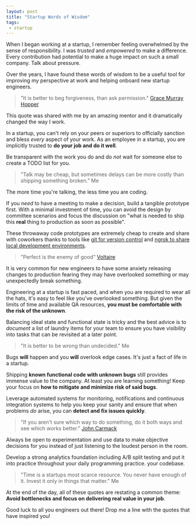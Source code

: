 ```yaml
---
layout: post
title: "Startup Words of Wisdom"
tags:
 - startup
---
```


When I began working at a startup, I remember feeling overwhelmed by
the sense of responsibility.  I was *trusted* and *empowered* to make a
difference.  Every contribution had potential to make a huge impact on such
a small company.  Talk about pressure.

Over the years, I have found these words of wisdom to be a useful tool for
improving my perspective at work and helping onboard new startup engineers.


> "It is better to beg forgiveness, than ask permission."
> [Grace Murray Hopper](http://www.goodreads.com/quotes/9453-it-is-better-to-beg-forgiveness-than-ask-permission)

This quote was shared with me by an amazing mentor and it dramatically changed
the way I work.  

In a startup, you can't rely on your peers or superiors to officially sanction
and bless *every* aspect of your work.  As an employee in a startup, you are
implicitly trusted to **do your job and do it well**.

Be transparent with the work you do and do *not* wait for someone else to create
a TODO list for you.


> "Talk may be cheap, but sometimes delays can be more costly than shipping
> something broken."
> Me

The more time you're talking, the less time you are coding.

If you *need* to have a meeting to make a decision, build a tangible
prototype first.  With a minimal investment of time, you can avoid the design by
committee scenarios and focus the discussion on "what is needed to
ship this **real** thing to production as soon as possible".

These throwaway code prototypes are extremely cheap to create and share with
coworkers thanks to tools like [git for version control](http://gitscm.org) and
[ngrok to share local development environments](http://git-scm.com/).

> "Perfect is the enemy of good"
> [Voltaire](http://en.wikipedia.org/wiki/Perfect_is_the_enemy_of_good)

It is very common for new engineers to have some anxiety releasing changes to
production fearing they may have overlooked something or may unexpectedly break
something.  

Engineering at a startup is fast paced, and when you are required
to wear all the hats, it's easy to feel like you've overlooked something.  But
given the limits of time and available QA resources, **you must be
comfortable with the risk of the unknown**.

Balancing ideal state and functional state is tricky and the best advice is to
*document* a list of laundry items for your team to ensure you have visibility
into tasks that can be revisited at a later point.


> "It is better to be wrong than undecided."
> Me

Bugs **will** happen and you **will** overlook edge cases.  It's just a fact
of life in a startup.  

Shipping **known functional code with unknown bugs** still provides immense
value to the company.  At least you are learning something!  Keep your focus
on **how to mitigate and minimize risk of said bugs**.  

Leverage automated systems for monitoring, notifications and continuous
integration systems to help you keep your sanity and ensure that when problems
*do* arise, you can **detect and fix issues quickly**.

> "If you aren't sure which way to do something, do it both ways and see which
> works better."
> [John Carmack](http://www.brainyquote.com/quotes/quotes/j/johncarmac181820.html)

Always be open to experimentation and use data to make objective decisions for
you instead of just listening to the loudest person in the room.  

Develop a strong analytics foundation including A/B split testing and put it
into practice throughout your daily programming practice.
your codebase.

> "Time is a startups most scarce resource.  You never have enough of it.  Invest
> it only in things that matter."
> Me

At the end of the day, all of these quotes are restating a common theme:
**Avoid bottlenecks and focus on delivering real value in your job**.  

Good luck to all you engineers out there!  Drop me a line with the quotes that
have inspired you!  
